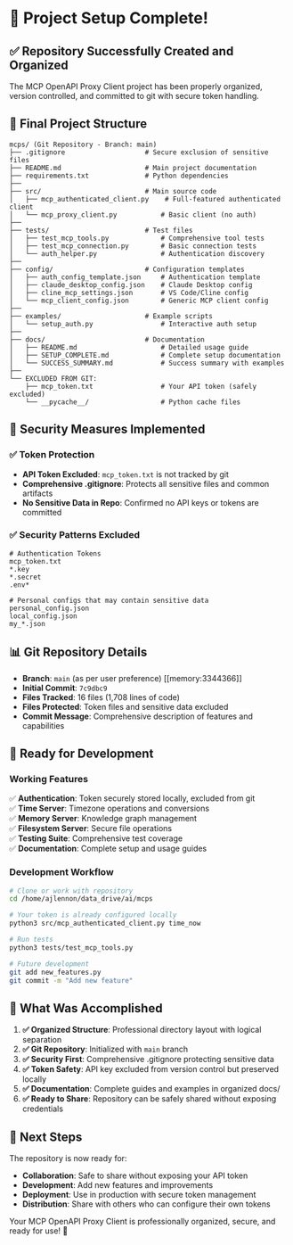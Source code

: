 # 🎉 Project Setup Complete!

## ✅ Repository Successfully Created and Organized

The MCP OpenAPI Proxy Client project has been properly organized, version controlled, and committed to git with secure token handling.

## 📁 Final Project Structure

```
mcps/ (Git Repository - Branch: main)
├── .gitignore                    # Secure exclusion of sensitive files
├── README.md                     # Main project documentation
├── requirements.txt              # Python dependencies
├── 
├── src/                          # Main source code
│   ├── mcp_authenticated_client.py    # Full-featured authenticated client
│   └── mcp_proxy_client.py           # Basic client (no auth)
├── 
├── tests/                        # Test files
│   ├── test_mcp_tools.py             # Comprehensive tool tests
│   ├── test_mcp_connection.py        # Basic connection tests
│   └── auth_helper.py                # Authentication discovery
├── 
├── config/                       # Configuration templates
│   ├── auth_config_template.json     # Authentication template
│   ├── claude_desktop_config.json    # Claude Desktop config
│   ├── cline_mcp_settings.json       # VS Code/Cline config
│   └── mcp_client_config.json        # Generic MCP client config
├── 
├── examples/                     # Example scripts
│   └── setup_auth.py                 # Interactive auth setup
├── 
├── docs/                         # Documentation
│   ├── README.md                     # Detailed usage guide
│   ├── SETUP_COMPLETE.md             # Complete setup documentation
│   └── SUCCESS_SUMMARY.md            # Success summary with examples
├── 
└── EXCLUDED FROM GIT:
    ├── mcp_token.txt                 # Your API token (safely excluded)
    └── __pycache__/                  # Python cache files
```

## 🔐 Security Measures Implemented

### ✅ Token Protection
- **API Token Excluded**: `mcp_token.txt` is not tracked by git
- **Comprehensive .gitignore**: Protects all sensitive files and common artifacts
- **No Sensitive Data in Repo**: Confirmed no API keys or tokens are committed

### ✅ Security Patterns Excluded
```gitignore
# Authentication Tokens
mcp_token.txt
*.key
*.secret
.env*

# Personal configs that may contain sensitive data
personal_config.json
local_config.json
my_*.json
```

## 📊 Git Repository Details

- **Branch**: `main` (as per user preference) [[memory:3344366]]
- **Initial Commit**: `7c9dbc9` 
- **Files Tracked**: 16 files (1,708 lines of code)
- **Files Protected**: Token files and sensitive data excluded
- **Commit Message**: Comprehensive description of features and capabilities

## 🚀 Ready for Development

### Working Features
✅ **Authentication**: Token securely stored locally, excluded from git  
✅ **Time Server**: Timezone operations and conversions  
✅ **Memory Server**: Knowledge graph management  
✅ **Filesystem Server**: Secure file operations  
✅ **Testing Suite**: Comprehensive test coverage  
✅ **Documentation**: Complete setup and usage guides  

### Development Workflow
```bash
# Clone or work with repository
cd /home/ajlennon/data_drive/ai/mcps

# Your token is already configured locally
python3 src/mcp_authenticated_client.py time_now

# Run tests
python3 tests/test_mcp_tools.py

# Future development
git add new_features.py
git commit -m "Add new feature"
```

## 🔄 What Was Accomplished

1. **✅ Organized Structure**: Professional directory layout with logical separation
2. **✅ Git Repository**: Initialized with `main` branch 
3. **✅ Security First**: Comprehensive .gitignore protecting sensitive data
4. **✅ Token Safety**: API key excluded from version control but preserved locally
5. **✅ Documentation**: Complete guides and examples in organized docs/
6. **✅ Ready to Share**: Repository can be safely shared without exposing credentials

## 🎯 Next Steps

The repository is now ready for:
- **Collaboration**: Safe to share without exposing your API token
- **Development**: Add new features and improvements
- **Deployment**: Use in production with secure token management
- **Distribution**: Share with others who can configure their own tokens

Your MCP OpenAPI Proxy Client is professionally organized, secure, and ready for use! 🎉